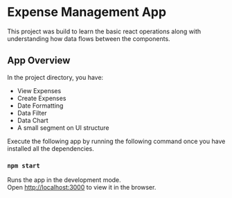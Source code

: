 # Expense Management App

This project was build to learn the basic react 
operations along with understanding how data flows 
between the components.

## App Overview

In the project directory, you have:
- View Expenses
- Create Expenses
- Date Formatting
- Data Filter
- Data Chart
- A small segment on UI structure

Execute the following app by running the following
command once you have installed all the dependencies.

### `npm start`

Runs the app in the development mode.\
Open [http://localhost:3000](http://localhost:3000) to view it in the browser.
